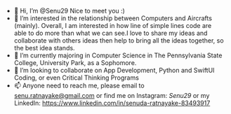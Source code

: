 - 👋 Hi, I’m @Senu29 Nice to meet you :)
- 👀 I’m interested in the relationship between Computers and Aircrafts (mainly). Overall, I am interested in how line of simple lines code are able to do more than what we can see.I love to share my ideas and collaborate with others ideas then help to bring all the ideas together, so the best idea stands. 
- 🌱 I’m currently majoring in Computer Science in The Pennsylvania State College, University Park, as a Sophomore.
- 💞️ I’m looking to collaborate on App Development, Python and SwiftUI Coding, or even Critical Thinking Programs 
- 📫 Anyone need to reach me, please email to senu.ratnayake@gmail.com or find me on Instagram: _Senu29_ or my LinkedIn: https://www.linkedin.com/in/senuda-ratnayake-83493917

<!---
Senu29/Senu29 is a ✨ special ✨ repository because its `README.md` (this file) appears on your GitHub profile.
You can click the Preview link to take a look at your changes.
--->
